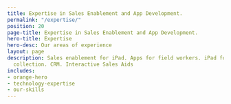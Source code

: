 ```yaml
---
title: Expertise in Sales Enablement and App Development.
permalink: "/expertise/"
position: 20
page-title: Expertise in Sales Enablement and App Development.
hero-title: Expertise
hero-desc: Our areas of experience
layout: page
description: Sales enablement for iPad. Apps for field workers. iPad forms and data
  collection. CRM. Interactive Sales Aids
includes:
- orange-hero
- technology-expertise
- our-skills
---
```


 
